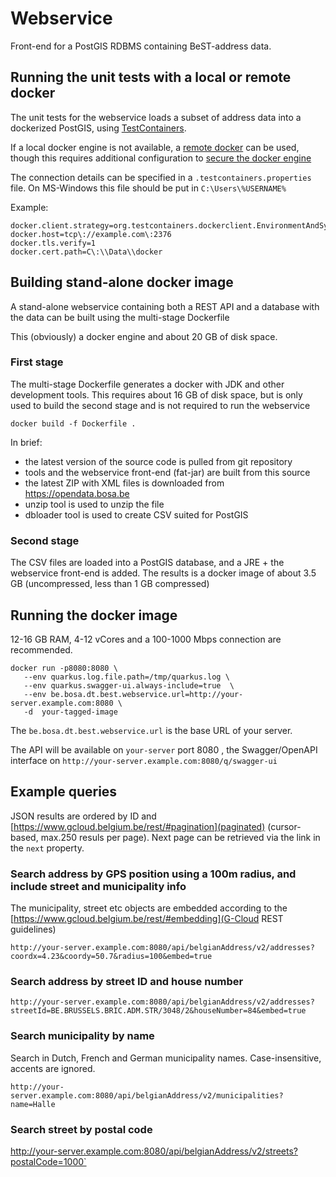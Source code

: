 # Webservice

Front-end for a PostGIS RDBMS containing BeST-address data.

## Running the unit tests with a local or remote docker

The unit tests for the webservice loads a subset of address data into a dockerized PostGIS,
using [TestContainers](https://testcontainers.org).

If a local docker engine is not available,
a [remote docker](https://docs.docker.com/engine/install/linux-postinstall/#configuring-remote-access-with-systemd-unit-file) 
can be used, though this requires additional configuration to 
[secure the docker engine](https://docs.docker.com/engine/security/protect-access/#use-tls-https-to-protect-the-docker-daemon-socket)

The connection details can be specified in a `.testcontainers.properties` file.
On MS-Windows this file should be put in `C:\Users\%USERNAME%` 

Example:
```
docker.client.strategy=org.testcontainers.dockerclient.EnvironmentAndSystemPropertyClientProviderStrategy
docker.host=tcp\://example.com\:2376
docker.tls.verify=1
docker.cert.path=C\:\\Data\\docker
```

## Building stand-alone docker image

A stand-alone webservice containing both a REST API and a database with the data can be built using
the multi-stage Dockerfile

This (obviously) a docker engine and about 20 GB of disk space.

### First stage

The multi-stage Dockerfile generates a docker with JDK and other development tools.
This requires about 16 GB of disk space, but is only used to build the second stage
and is not required to run the webservice

`docker build -f Dockerfile .`

In brief:
- the latest version of the source code is pulled from git repository
- tools and the webservice front-end (fat-jar) are built from this source
- the latest ZIP with XML files is downloaded from https://opendata.bosa.be
- unzip tool is used to unzip the file
- dbloader tool is used to create CSV suited for PostGIS

### Second stage

The CSV files are loaded into a PostGIS database, and a JRE + the webservice front-end is added.
The results is a docker image of about 3.5 GB (uncompressed, less than 1 GB compressed)

## Running the docker image

12-16 GB RAM, 4-12 vCores and a 100-1000 Mbps connection are recommended.

```
docker run -p8080:8080 \ 
   --env quarkus.log.file.path=/tmp/quarkus.log \
   --env quarkus.swagger-ui.always-include=true  \
   --env be.bosa.dt.best.webservice.url=http://your-server.example.com:8080 \
   -d  your-tagged-image
```

The `be.bosa.dt.best.webservice.url` is the base URL of your server.

The API will be available on `your-server` port 8080 , 
the Swagger/OpenAPI interface on `http://your-server.example.com:8080/q/swagger-ui`

## Example queries

JSON results are ordered by ID and [https://www.gcloud.belgium.be/rest/#pagination](paginated) (cursor-based, max.250 resuls per page).
Next page can be retrieved via the link in the `next` property.

### Search address by GPS position using a 100m radius, and include street and municipality info

The municipality, street etc objects are embedded according to the [https://www.gcloud.belgium.be/rest/#embedding](G-Cloud REST guidelines)

`http://your-server.example.com:8080/api/belgianAddress/v2/addresses?coordx=4.23&coordy=50.7&radius=100&embed=true`

### Search address by street ID and house number

`http://your-server.example.com:8080/api/belgianAddress/v2/addresses?streetId=BE.BRUSSELS.BRIC.ADM.STR/3048/2&houseNumber=84&embed=true`

### Search municipality by name

Search in Dutch, French and German municipality names. Case-insensitive, accents are ignored.

`http://your-server.example.com:8080/api/belgianAddress/v2/municipalities?name=Halle`

### Search street by postal code

 http://your-server.example.com:8080/api/belgianAddress/v2/streets?postalCode=1000`



